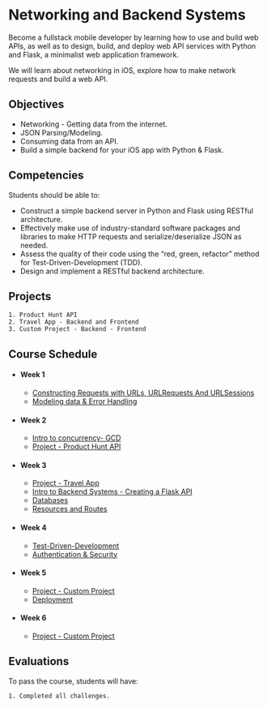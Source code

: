 # Networking and Backend Systems

Become a fullstack mobile developer by learning how to use and build web APIs, as well as to design, build, and deploy web API services with Python and Flask, a minimalist web application framework.

We will learn about networking in iOS, explore how to make network requests and build a web API.


## Objectives

- Networking - Getting data from the internet.
- JSON Parsing/Modeling.
- Consuming data from an API.
- Build a simple backend for your iOS app with Python & Flask.

## Competencies

Students should be able to:

- Construct a simple backend server in Python and Flask using RESTful architecture.
- Effectively make use of industry-standard software packages and libraries to make HTTP requests and serialize/deserialize JSON as needed.
- Assess the quality of their code using the “red, green, refactor” method for Test-Driven-Development (TDD).
- Design and implement a RESTful backend architecture.  


## Projects

    1. Product Hunt API
    2. Travel App - Backend and Frontend
    3. Custom Project - Backend - Frontend
    
## Course Schedule

- #### Week 1
    - [Constructing Requests with URLs, URLRequests And URLSessions](02-Constructing-Requests)
    - [Modeling data & Error Handling](03-Modeling-data)
    
- #### Week 2
    - [Intro to concurrency- GCD](04-Intro-to-Concurrency)
    - [Project - Product Hunt API](06-Project-Product-Hunt-API)

- #### Week 3
    - [Project - Travel App](10-Project-Travel-App)
    - [Intro to Backend Systems - Creating a Flask API](07-Intro-to-Backend)
    - [Databases](08-Databases)
    - [Resources and Routes](08-Resources-and-Routes)
    
- #### Week 4
    - [Test-Driven-Development](11-Test-Driven-Development)
    - [Authentication & Security](12-Authentication-and-Security)
    
- #### Week 5
    - [Project - Custom Project](15-Custom-Project)
    - [Deployment](14-Deployment)
    
- #### Week 6
    - [Project - Custom Project](15-Custom-Project)

## Evaluations

To pass the course, students will have:

    1. Completed all challenges.
    
